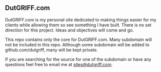 ## DutGRIFF.com

DutGRIFF.com is my personal site dedicated to making things easier for my clients while allowing them so see something I
have built. There is no set direction for this project. Ideas and objectives will come and go.

This repo contains only the core for DutGRIFF.com. Many subdomain will not be included in this repo.
Although some subdomain will be added to github.com/dutgriff, many will be kept private.

If you are searching for the source for one of the subdomain or have any questions feel free to email me at 
[sites@dutgriff.com](mailto:sites@dutgriff.com).
